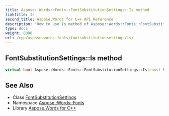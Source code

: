 ```yaml
---
title: Aspose::Words::Fonts::FontSubstitutionSettings::Is method
linktitle: Is
second_title: Aspose.Words for C++ API Reference
description: 'How to use Is method of Aspose::Words::Fonts::FontSubstitutionSettings class in C++.'
type: docs
weight: 8000
url: /cpp/aspose.words.fonts/fontsubstitutionsettings/is/
---
```

## FontSubstitutionSettings::Is method




```cpp
virtual bool Aspose::Words::Fonts::FontSubstitutionSettings::Is(const System::TypeInfo &target) const override
```

## See Also

* Class [FontSubstitutionSettings](../)
* Namespace [Aspose::Words::Fonts](../../)
* Library [Aspose.Words for C++](../../../)
